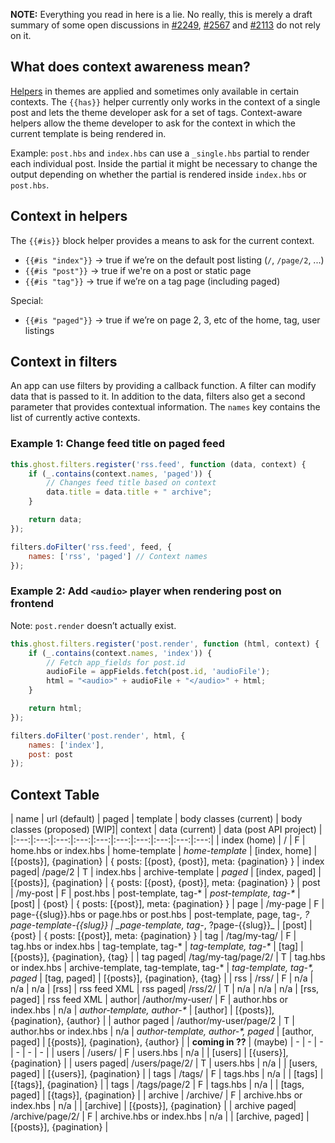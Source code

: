 **NOTE:** Everything you read in here is a lie. No really, this is merely a draft summary of some open discussions in [#2249](https://github.com/TryGhost/Ghost/issues/2249), [#2567](https://github.com/TryGhost/Ghost/issues/2567) and [#2113](https://github.com/TryGhost/Ghost/issues/2113) do not rely on it.

## What does context awareness mean?

[Helpers](http://docs.ghost.org/themes/#helpers) in themes are applied and sometimes only available in certain contexts. The `{{has}}` helper currently only works in the context of a single post and lets the theme developer ask for a set of tags. Context-aware helpers allow the theme developer to ask for the context in which the current template is being rendered in.

Example: `post.hbs` and `index.hbs` can use a `_single.hbs` partial to render each individual post. Inside the partial it might be necessary to change the output depending on whether the partial is rendered inside `index.hbs` or `post.hbs`. 

## Context in helpers

The `{{#is}}` block helper provides a means to ask for the current context. 
 
* `{{#is "index"}}` -> true if we’re on the default post listing (`/`, `/page/2`, ...)
* `{{#is "post"}}` -> true if we're on a post or static page
* `{{#is "tag"}}` -> true if we’re on a tag page (including paged)

Special:

* `{{#is "paged"}}` -> true if we’re on page 2, 3, etc of the home, tag, user listings


## Context in filters

An app can use filters by providing a callback function. A filter can modify data that is passed to it. In addition to the data, filters also get a second parameter that provides contextual information. The `names` key contains the list of currently active contexts.

### Example 1: Change feed title on paged feed

```javascript
this.ghost.filters.register('rss.feed', function (data, context) {
    if (_.contains(context.names, 'paged')) {
        // Changes feed title based on context
        data.title = data.title + " archive";
    }

    return data;
});
```

```javascript
filters.doFilter('rss.feed', feed, {
    names: ['rss', 'paged'] // Context names
});
```

### Example 2: Add `<audio>` player when rendering post on frontend 

Note: `post.render` doesn’t actually exist.

```javascript
this.ghost.filters.register('post.render', function (html, context) {
    if (_.contains(context.names, 'index')) {
        // Fetch app_fields for post.id
        audioFile = appFields.fetch(post.id, 'audioFile');
        html = "<audio>" + audioFile + "</audio>" + html;
    }

    return html;
});
```

```javascript
filters.doFilter('post.render', html, {
    names: ['index'],
    post: post
});
```

## Context Table

| name | url (default) | paged | template | body classes (current) | body classes (proposed) [WIP]| context | data (current) | data (post API project) |
|:---:|:---:|:---:|:---:|:---:|:---:|:---:|:---:|:---:|:---:|
| index (home) | / | F | home.hbs or index.hbs | home-template | _home-template_ | [index, home] | [{posts}], {pagination} | { posts: [{post}, {post}], meta: {pagination} }
| index paged| /page/2 | T | index.hbs | archive-template  | _paged_ | [index, paged] | [{posts}], {pagination} | { posts: [{post}, {post}], meta: {pagination} }
| post | /my-post | F | post.hbs | post-template, tag-* | _post-template, tag-*_ | [post] | {post} | { posts: [{post}], meta: {pagination} }
| page | /my-page | F | page-{{slug}}.hbs or page.hbs or post.hbs | post-template, page, tag-*, ?page-template-{{slug}} | _page-template, tag-*, ?page-{{slug}}_ | [post] | {post} | { posts: [{post}], meta: {pagination} }
| tag | /tag/my-tag/ | F | tag.hbs or index.hbs | tag-template, tag-* | _tag-template, tag-*_ | [tag] | [{posts}], {pagination}, {tag} |
| tag paged| /tag/my-tag/page/2/ | T | tag.hbs or index.hbs | archive-template, tag-template, tag-* | _tag-template, tag-*, paged_ | [tag, paged] | [{posts}], {pagination}, {tag} |
| rss | /rss/ | F | n/a | n/a | n/a | [rss] | rss feed XML
| rss paged| /rss/2/ | T | n/a | n/a | n/a | [rss, paged] | rss feed XML
| author| /author/my-user/ | F | author.hbs or index.hbs | n/a | _author-template, author-*_ | [author] | [{posts}], {pagination}, {author} |
| author paged | /author/my-user/page/2 | T | author.hbs or index.hbs | n/a | _author-template, author-*, paged_ | [author, paged] | [{posts}], {pagination}, {author} |
| **coming in ??** | (maybe) | - | - | - | - | - | - |
| users | /users/ | F | users.hbs | n/a | | [users] | [{users}], {pagination} |
| users paged| /users/page/2/ | T | users.hbs | n/a | | [users, paged] | [{users}], {pagination} |
| tags | /tags/ | F | tags.hbs | n/a | | [tags] | [{tags}], {pagination} |
| tags | /tags/page/2 | F | tags.hbs | n/a | | [tags, paged] | [{tags}], {pagination} |
| archive | /archive/ | F | archive.hbs or index.hbs | n/a | | [archive] | [{posts}], {pagination} |
| archive paged| /archive/page/2/ | F | archive.hbs or index.hbs | n/a | | [archive, paged] | [{posts}], {pagination} |
